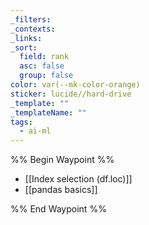 ```yaml
---
_filters: 
_contexts: 
_links: 
_sort:
  field: rank
  asc: false
  group: false
color: var(--mk-color-orange)
sticker: lucide//hard-drive
_template: ""
_templateName: ""
tags:
  - ai-ml
---
```

%% Begin Waypoint %%
- [[Index selection (df.loc)]]
- [[pandas basics]]

%% End Waypoint %%